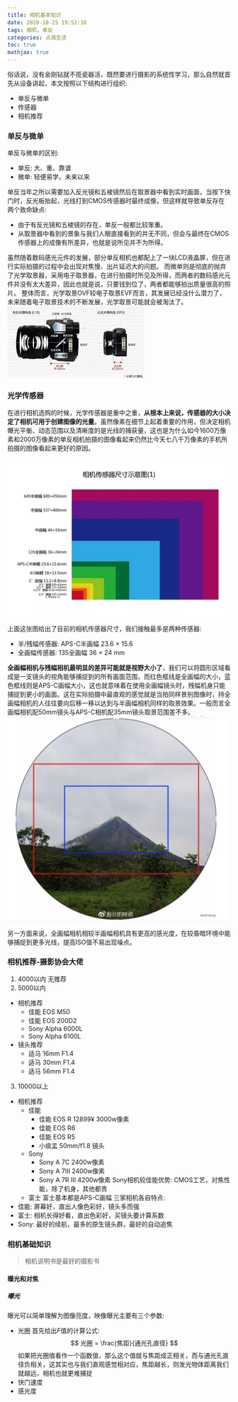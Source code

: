 ```yaml
---
title: 相机基本知识
date: 2020-10-25 19:52:16
tags: 相机，单反 
categories: 点滴生活 
toc: true 
mathjax: true 
---
```

俗话说，没有金刚钻就不揽瓷器活，既然要进行摄影的系统性学习，那么自然就首先从设备讲起，本文按照以下结构进行组织:
- 单反与微单 
- 传感器 
- 相机推荐
<!--more-->

### 单反与微单 
单反与微单的区别:
- 单反: 大、重、靠谱 
- 微单: 轻便易学，未来以来

单反当年之所以需要加入反光镜和五棱镜然后在取景器中看到实时画面，当按下快门时，反光板抬起，光线打到CMOS传感器时最终成像，但这样就导致单反存在两个致命缺点: 
- 由于有反光镜和五棱镜的存在，单反一般都比较笨重。 
- 从取景器中看到的景象与我们人眼直接看到的并无不同，但会与最终在CMOS传感器上的成像有所差异，也就是说所见并不为所得。 

虽然随着数码感光元件的发展，部分单反相机也都配上了一块LCD液晶屏，但在进行实际拍摄的过程中会出现对焦慢、出片延迟大的问题。 而微单则是彻底的抛弃了光学取景器，采用电子取景器，在进行拍摄时所见及所得，而两者的数码感光元件并没有太大差异，因此也就是说，只要钱到位了，两者都能够拍出质量很高的照片。
整体而言，光学取景OVF较电子取景EVF而言，其发展已经没什么潜力了，未来随着电子取景技术的不断发展，光学取景可能就会被淘汰了。 
![单反和微单](https://raw.githubusercontent.com/xuejy19/xuejy19.github.io/source/Img/%E5%8D%95%E5%8F%8D%E5%92%8C%E6%97%A0%E5%8F%8D.jpeg)

### 光学传感器
在进行相机选购的时候，光学传感器是重中之重，**从根本上来说，传感器的大小决定了相机可用于创建图像的光量**。虽然像素在细节上起着重要的作用，但决定相机曝光平衡、动态范围以及清晰度的是光线的捕获量，这也是为什么如今1600万像素和2000万像素的单反相机拍摄的图像看起来仍然比今天七八千万像素的手机所拍摄的图像看起来更好的原因。 

![相机传感器](https://raw.githubusercontent.com/xuejy19/xuejy19.github.io/source/Img/%E7%9B%B8%E6%9C%BA%E4%BC%A0%E6%84%9F%E5%99%A8.jpeg)

上面这张图给出了目前的相机传感器尺寸，我们接触最多是两种传感器: 
- 半/残幅传感器: APS-C半画幅 23.6 $\times$ 15.6 
- 全画幅传感器: 135全画幅 36 $\times$ 24 mm 

**全画幅相机与残幅相机最明显的差异可能就是视野大小了**，我们可以将圆形区域看成是一支镜头的视角能够捕捉到的所有画面范围，而红色框线是全画幅的大小，蓝色框线则是APS-C画幅大小，这也就意味着在使用全画幅镜头时，残幅机身只能捕捉到更小的画面。这在实际拍摄中最直观的感觉就是当拍同样景别图像时，持全画幅相机的人往往要向后移一移以达到与半画幅相机同样的取景效果。一般而言全画幅相机配50mm镜头与APS-C相机配35mm镜头取景范围差不多。
![全幅和半幅](https://raw.githubusercontent.com/xuejy19/xuejy19.github.io/source/Img/%E5%85%A8%E7%94%BB%E5%B9%85%E5%92%8C%E6%AE%8B%E5%B9%85.png)

另一方面来说，全画幅相机相较半画幅相机具有更高的感光度，在较昏暗环境中能够捕捉到更多光线，提高ISO值不易出现噪点。

### 相机推荐-摄影协会大佬 
1. 4000以内
    无推荐
2. 5000以内
- 相机推荐
  - 佳能 EOS M50 
  - 佳能 EOS 200D2 
  - Sony Alpha 6000L 
  - Sony Alpha 6100L 
- 镜头推荐
  - 适马 16mm F1.4 
  - 适马 30mm F1.4 
  - 适马 56mm F1.4 

3. 10000以上 
- 相机推荐 
    - 佳能 
      - 佳能 EOS R 12899¥ 3000w像素
      - 佳能 EOS R6
      - 佳能 EOS R5 
      - 小痰盂 50mm/f1.8 镜头 
    - Sony 
      - Sony A 7C 2400w像素
      - Sony A 7III 2400w像素 
      - Sony A 7R III 4200w像素 
    Sony相机较佳能优势: CMOS工艺，对焦性能，除了机身，其他都贵 
    - 富士 
      富士基本都是APS-C画幅 
三家相机各自特点: 
- 佳能: 屏幕好，直出人像色彩好，镜头多而强 
- 富士: 相机长得好看，直出色彩好，买镜头要计算系数 
- Sony: 最好的续航，最多的原生镜头群，最好的自动追焦 


### 相机基础知识 
> 相机说明书是最好的摄影书 
#### 曝光和对焦 
##### 曝光 
曝光可以简单理解为图像亮度，映像曝光主要有三个参数:
- 光圈 
首先给出$F$值的计算公式: 
$$
    光圈 =  \frac{焦距}{通光孔直径}
$$
如果把光圈值看作一个函数值，那么这个值就与焦距成正相关，而与通光孔直径负相关，这其实也与我们直观感觉相对应，焦距越长，则发光物体距离我们就越远，相机也就更难捕捉
- 快门速度 
- 感光度
